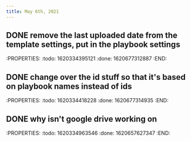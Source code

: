 ```yaml
---
title: May 6th, 2021
---
```


## DONE remove the last uploaded date from the template settings, put in the playbook settings
:PROPERTIES:
:todo: 1620334395121
:done: 1620677312887
:END:
## DONE change over the id stuff so that it's based on playbook names instead of ids
:PROPERTIES:
:todo: 1620334418228
:done: 1620677314935
:END:
## DONE why isn't google drive working on
:PROPERTIES:
:todo: 1620334963546
:done: 1620657627347
:END:

